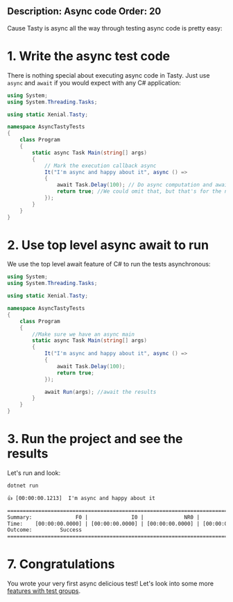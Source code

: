 Description: Async code
Order: 20
---
Cause Tasty is async all the way through testing async code is pretty easy:

# 1. Write the async test code 

There is nothing special about executing async code in Tasty. Just use `async` and `await` if you would expect with any C# application:

```cs
using System;
using System.Threading.Tasks;

using static Xenial.Tasty;

namespace AsyncTastyTests
{
    class Program
    {
        static async Task Main(string[] args)
        {
            // Mark the execution callback async
            It("I'm async and happy about it", async () =>
            {
                await Task.Delay(100); // Do async computation and await it
                return true; //We could omit that, but that's for the next lesson
            });
        }
    }
}

```

# 2. Use top level async await to run

We use the top level await feature of C# to run the tests asynchronous:

```cs
using System;
using System.Threading.Tasks;

using static Xenial.Tasty;

namespace AsyncTastyTests
{
    class Program
    {
        //Make sure we have an async main
        static async Task Main(string[] args)
        {
            It("I'm async and happy about it", async () =>
            {
                await Task.Delay(100);
                return true;
            });

            await Run(args); //await the results
        }
    }
}

```

# 3. Run the project and see the results 

Let's run and look:

```cmd
dotnet run
```

```txt
👍 [00:00:00.1213]  I'm async and happy about it

=================================================================================================
Summary:              F0 |              I0 |             NR0 |              S1 | T1
Time:    [00:00:00.0000] | [00:00:00.0000] | [00:00:00.0000] | [00:00:00.1213] | [00:00:00.1213]
Outcome:         Success
=================================================================================================
```

# 7. Congratulations

You wrote your very first async delicious test! Let's look into some more [features with test groups](test-groups).
